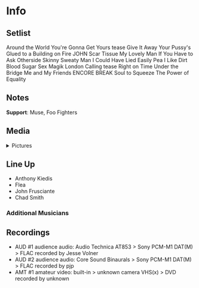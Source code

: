 # Info

## Setlist

Around the World
You're Gonna Get Yours tease
Give It Away
Your Pussy's Glued to a Building on Fire JOHN
Scar Tissue
My Lovely Man
If You Have to Ask
Otherside
Skinny Sweaty Man
I Could Have Lied
Easily
Pea
I Like Dirt
Blood Sugar Sex Magik
London Calling tease
Right on Time
Under the Bridge
Me and My Friends
ENCORE BREAK
Soul to Squeeze
The Power of Equality

## Notes

**Support**: Muse, Foo Fighters

## Media 

<details>
  <summary>Pictures</summary>
  <!--<img alt="Setlist" title="Setlist" src="_.jpg" height="200" />
  <img alt="Clipping" title="Clipping" src="_.jpg" height="200" />
  <img alt="Flyer" title="Flyer" src="_.jpg" height="200" />-->
</details>

## Line Up

* Anthony Kiedis
* Flea
* John Frusciante
* Chad Smith

### Additional Musicians

## Recordings

* AUD #1 audience audio: Audio Technica AT853 > Sony PCM-M1 DAT(M) > FLAC recorded by Jesse Volner  
* AUD #2 audience audio: Core Sound Binaurals > Sony PCM-M1 DAT(M) > FLAC recorded by pjp
* AMT #1 amateur video: built-in > unknown camera VHS(x) > DVD recorded by unknown
